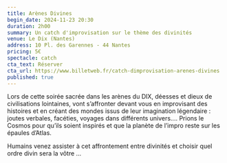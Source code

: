 ```yaml
---
title: Arènes Divines
begin_date: 2024-11-23 20:30
duration: 2h00
summary: Un catch d'improvisation sur le thème des divinités
venue: Le Dix (Nantes)
address: 10 Pl. des Garennes - 44 Nantes
pricing: 5€
spectacle: catch
cta_text: Réserver
cta_url: https://www.billetweb.fr/catch-dimprovisation-arenes-divines
published: true
---
```


Lors de cette soirée sacrée dans les arènes du DIX, déesses et dieux de civilisations lointaines, vont s’affronter devant vous en improvisant des histoires et en créant des mondes issus de leur imagination légendaire : joutes verbales, facéties, voyages dans différents univers.... Prions le Cosmos pour qu’ils soient inspirés et que la planète de l’impro reste sur les épaules d’Atlas.

Humains venez assister à cet affrontement entre divinités et choisir quel ordre divin sera la vôtre …